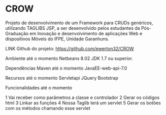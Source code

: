 # CROW
Projeto de desenvolvimento de um Framework para CRUDs genéricos, utilizando TAGLIBS JSP, a ser desenvolvido pelos estudantes da Pós-Graduação em Inovação e desenvolvimento de aplicações Web e dispositivos Móveis do IFPE, Unidade Garanhuns.

LINK
Github do projeto: https://github.com/ewerton32/CROW

Ambiente até o momento
Netbeans  8.02
JDK 1.7 ou superior.

Dependências Maven até o momento
JavaEE-web-api-7.0

Recursos até o momento
Servletapi
JQuery
Bootstrap


Funcionalidades até o momento

1 Vai receber como parâmetros a classe e controlador
2 Gerar os códigos html 
3 Linkar as funções
4 Nossa Taglib terá um servlet
5 Gerar os botões com os métodos chamando esse servlet⁠⁠⁠⁠

